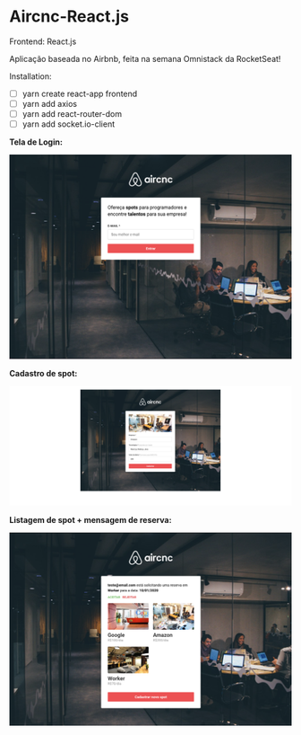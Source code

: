 # Aircnc-React.js
Frontend: React.js

Aplicação baseada no Airbnb, feita na semana Omnistack da RocketSeat!

Installation:

- [ ] yarn create react-app frontend
- [ ] yarn add axios
- [ ] yarn add react-router-dom
- [ ] yarn add socket.io-client

<strong>Tela de Login:<strong>
  
![login](https://github.com/duduzc/Aircnc-React.js/blob/master/screenshots/Screen%20Shot%202019-12-17%20at%2021.07.14.png)

<strong>Cadastro de spot:<strong>
  
![cadastro](https://github.com/duduzc/Aircnc-React.js/blob/master/screenshots/Screen%20Shot%202019-12-17%20at%2021.16.43.png)

<strong>Listagem de spot + mensagem de reserva:<strong>
  
![lista](https://github.com/duduzc/Aircnc-React.js/blob/master/screenshots/Screen%20Shot%202019-12-17%20at%2021.21.50.png)

